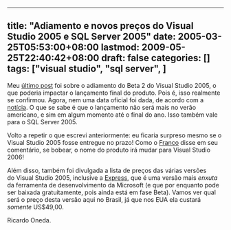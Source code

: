 
---
title: "Adiamento e novos preços do Visual Studio 2005 e SQL Server 2005"
date: 2005-03-25T05:53:00+08:00
lastmod: 2009-05-25T22:40:42+08:00
draft: false
categories: []
tags: ["visual studio", "sql server", ]
---


Meu [último post](/blog/post/2005/03/13/Microsoft-adia-o-Beta-2-do-Visual-Studio-2005.aspx "Microsoft adia o Beta 2 do Visual Studio 2005") foi sobre o adiamento do Beta 2 do Visual Studio 2005, o que poderia impactar o lançamento final do produto. Pois é, isso realmente se confirmou. Agora, nem uma data oficial foi dada, de acordo com a [notícia](http://news.zdnet.com/2100-9593_22-5628166.html "Microsoft delays tool, database updates"). O que se sabe é que o lançamento não será mais no verão americano, e sim em algum momento até o final do ano. Isso também vale para o SQL Server 2005.  

Volto a repetir o que escrevi anteriormente: eu ficaria surpreso mesmo se o Visual Studio 2005 fosse entregue no prazo! Como o [Franco](http://thespoke.net/MyBlog/fancobulich/MyBlog.aspx) disse em seu comentário, se bobear, o nome do produto irá mudar para Visual Studio 2006!  

Além disso, também foi divulgada a lista de preços das várias versões do Visual Studio 2005, inclusive a [Express](http://www.microsoft.com/Express/ "Visual Studio 2005 Express Editions"), que é uma versão mais *enxuta* da ferramenta de desenvolvimento da Microsoft (e que por enquanto pode ser baixada gratuitamente, pois ainda está em fase Beta). Vamos ver qual será o preço desta versão aqui no Brasil, já que nos EUA ela custará *somente* US$49,00.  

Ricardo Oneda.


